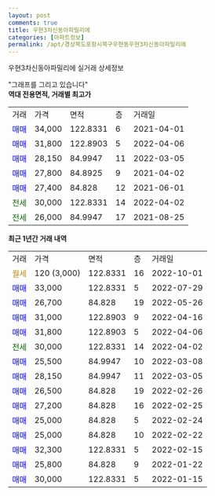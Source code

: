 ```yaml
---
layout: post
comments: true
title: 우현3차신동아파밀리에
categories: [아파트정보]
permalink: /apt/경상북도포항시북구우현동우현3차신동아파밀리에
---
```


우현3차신동아파밀리에 실거래 상세정보

<script type="text/javascript">
  google.charts.load('current', {'packages':['line', 'corechart']});
  google.charts.setOnLoadCallback(drawChart);

  function drawChart() {
    var data = new google.visualization.DataTable();
    data.addColumn('date', '거래일');
    data.addColumn('number', "매매");
    data.addColumn('number', "전세");
    data.addColumn('number', "전매");

    data.addRows([[new Date(Date.parse("2022-10-01")), null, null, null], [new Date(Date.parse("2022-07-29")), 33000, null, null], [new Date(Date.parse("2022-05-26")), 26700, null, null], [new Date(Date.parse("2022-04-16")), 31000, null, null], [new Date(Date.parse("2022-04-06")), 31800, null, null], [new Date(Date.parse("2022-04-02")), null, 30000, null], [new Date(Date.parse("2022-03-08")), 25500, null, null], [new Date(Date.parse("2022-03-05")), 28150, null, null], [new Date(Date.parse("2022-02-26")), 26500, null, null], [new Date(Date.parse("2022-02-25")), 27200, null, null], [new Date(Date.parse("2022-02-24")), 25000, null, null], [new Date(Date.parse("2022-02-22")), 25000, null, null], [new Date(Date.parse("2022-02-15")), 32300, null, null], [new Date(Date.parse("2022-01-22")), 25800, null, null], [new Date(Date.parse("2022-01-15")), 30000, null, null]]);

    var options = {
      hAxis: {
        format: 'yyyy/MM/dd'
      },    
      lineWidth: 0,
      pointsVisible: true,    
      title: '최근 1년간 유형별 실거래가 분포',
      legend: { position: 'bottom' }
    };

    var formatter = new google.visualization.NumberFormat({pattern:'###,###'} );
    formatter.format(data, 1);
    formatter.format(data, 2);
    
    setTimeout(function() {
        var chart = new google.visualization.LineChart(document.getElementById('columnchart_material'));
        chart.draw(data, (options));
        document.getElementById('loading').style.display = 'none';
    }, 200);
  }
</script>


<div id="loading" style="z-index:20; display: block; margin-left: 0px">"그래프를 그리고 있습니다"</div>
<div id="columnchart_material" style="width: 95%; margin-left: 0px; display: block"></div>
<!-- contents start -->
<b>역대 전용면적, 거래별 최고가</b>
<table class="sortable">
    <tr>
      <td>거래</td>
      <td>가격</td>
      <td>면적</td>
      <td>층</td>
      <td>거래일</td>
    </tr>
        <tr>
          <td><a style="color: blue">매매</a></td>
          <td>34,000</td>
          <td>122.8331</td>
          <td>6</td>
          <td>2021-04-01</td>
        </tr>            <tr>
          <td><a style="color: blue">매매</a></td>
          <td>31,800</td>
          <td>122.8903</td>
          <td>5</td>
          <td>2022-04-06</td>
        </tr>            <tr>
          <td><a style="color: blue">매매</a></td>
          <td>28,150</td>
          <td>84.9947</td>
          <td>11</td>
          <td>2022-03-05</td>
        </tr>            <tr>
          <td><a style="color: blue">매매</a></td>
          <td>27,800</td>
          <td>84.8925</td>
          <td>9</td>
          <td>2021-04-02</td>
        </tr>            <tr>
          <td><a style="color: blue">매매</a></td>
          <td>27,400</td>
          <td>84.828</td>
          <td>12</td>
          <td>2021-06-01</td>
        </tr>        
        <tr>
              <td><a style="color: darkgreen">전세</a></td>
              <td>30,000</td>
              <td>122.8331</td>
              <td>14</td>
              <td>2022-04-02</td>
            </tr>            <tr>
              <td><a style="color: darkgreen">전세</a></td>
              <td>26,000</td>
              <td>84.9947</td>
              <td>17</td>
              <td>2021-08-25</td>
            </tr>        
    
</table>

<b>최근 1년간 거래 내역</b>

<table class="sortable">
    <tr>
      <td>거래</td>
      <td>가격</td>
      <td>면적</td>
      <td>층</td>
      <td>거래일</td>
    </tr>
    <tr>
      <td><a style="color: darkgoldenrod">월세</a></td>
      <td>120 (3,000)</td>
      <td>122.8331</td>
      <td>16</td>
      <td>2022-10-01</td>
    </tr>          <tr>
      <td><a style="color: blue">매매</a></td>
      <td>33,000</td>
      <td>122.8331</td>
      <td>5</td>
      <td>2022-07-29</td>
    </tr>          <tr>
      <td><a style="color: blue">매매</a></td>
      <td>26,700</td>
      <td>84.828</td>
      <td>19</td>
      <td>2022-05-26</td>
    </tr>          <tr>
      <td><a style="color: blue">매매</a></td>
      <td>31,000</td>
      <td>122.8903</td>
      <td>9</td>
      <td>2022-04-16</td>
    </tr>          <tr>
      <td><a style="color: blue">매매</a></td>
      <td>31,800</td>
      <td>122.8903</td>
      <td>5</td>
      <td>2022-04-06</td>
    </tr>          <tr>
      <td><a style="color: darkgreen">전세</a></td>
      <td>30,000</td>
      <td>122.8331</td>
      <td>14</td>
      <td>2022-04-02</td>
    </tr>          <tr>
      <td><a style="color: blue">매매</a></td>
      <td>25,500</td>
      <td>84.9947</td>
      <td>10</td>
      <td>2022-03-08</td>
    </tr>          <tr>
      <td><a style="color: blue">매매</a></td>
      <td>28,150</td>
      <td>84.9947</td>
      <td>11</td>
      <td>2022-03-05</td>
    </tr>          <tr>
      <td><a style="color: blue">매매</a></td>
      <td>26,500</td>
      <td>84.828</td>
      <td>19</td>
      <td>2022-02-26</td>
    </tr>          <tr>
      <td><a style="color: blue">매매</a></td>
      <td>27,200</td>
      <td>84.828</td>
      <td>16</td>
      <td>2022-02-25</td>
    </tr>          <tr>
      <td><a style="color: blue">매매</a></td>
      <td>25,000</td>
      <td>84.828</td>
      <td>5</td>
      <td>2022-02-24</td>
    </tr>          <tr>
      <td><a style="color: blue">매매</a></td>
      <td>25,000</td>
      <td>84.828</td>
      <td>10</td>
      <td>2022-02-22</td>
    </tr>          <tr>
      <td><a style="color: blue">매매</a></td>
      <td>32,300</td>
      <td>122.8331</td>
      <td>5</td>
      <td>2022-02-15</td>
    </tr>          <tr>
      <td><a style="color: blue">매매</a></td>
      <td>25,800</td>
      <td>84.828</td>
      <td>9</td>
      <td>2022-01-22</td>
    </tr>          <tr>
      <td><a style="color: blue">매매</a></td>
      <td>30,000</td>
      <td>122.8331</td>
      <td>5</td>
      <td>2022-01-15</td>
    </tr>      </table>
<!-- contents end -->    

